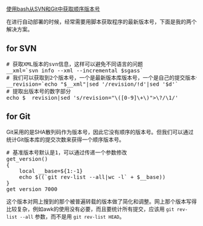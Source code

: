 [使用bash从SVN和Git中获取顺序版本号](http://zengrong.net/post/1798.htm)

在进行自动部署的时候，经常需要用脚本获取程序的最新版本号，下面是我的两个解决方案。

## for SVN
<pre lang="BASH">
# 获取XML版本的svn信息，这样可以避免不同语言的问题
__xml=`svn info --xml --incremental $sgass`
# 我们可以获取到2个版本号，一个是最新版本库版本号，一个是自己的提交版本号。删除自己提交的版本号。
__revision=`echo "$__xml"|sed '/revision/!d'|sed '$d'`
# 提取出版本号的数字部分
echo $__revision|sed 's/revision="\([0-9]\+\)">\?/\1/'
</pre>

## for Git

Git采用的是SHA散列码作为版本号，因此它没有顺序的版本号。但我们可以通过统计Git版本库的提交次数来获得一个顺序版本号。

<pre lang="BASH">
# 基准版本号默认是1，可以通过传递一个参数修改
get_version()
{
	local __base=${1:-1}
	echo $((`git rev-list --all|wc -l` + $__base))
}
get_version 7000
</pre>

这个版本对网上搜到的那个被普遍转载的版本做了简化和调整。网上那个版本写得比较复杂，例如awk的使用没有必要，而且要统计所有提交，应该用 `git rev-list --all` 参数，而不是用 `git rev-list HEAD`。
